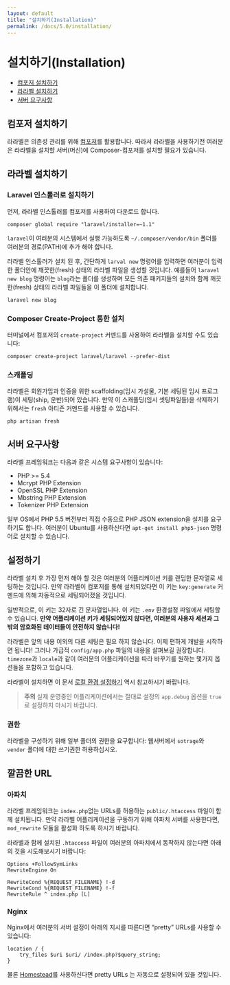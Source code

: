 ```yaml
---
layout: default
title: "설치하기(Installation)"
permalink: /docs/5.0/installation/
---
```


# 설치하기(Installation)

- [컴포저 설치하기](#install-composer)
- [라라벨 설치하기](#install-laravel)
- [서버 요구사항](#server-requirements)

<a name="install-composer"></a>
## 컴포저 설치하기

라라벨은 의존성 관리를 위해 [컴포저](http://getcomposer.org)를 활용합니다. 따라서 라라벨을 사용하기전 여러분은 라라벨을 설치할 서버(머신)에 Composer-컴포저를 설치할 필요가 있습니다.

<a name="install-laravel"></a>
## 라라벨 설치하기

### Laravel 인스톨러로 설치하기

먼저, 라라벨 인스톨러를 컴포저를 사용하여 다운로드 합니다.

	composer global require "laravel/installer=~1.1"

`laravel`이 여러분의 시스템에서 실행 가능하도록 `~/.composer/vendor/bin` 폴더를 여러분의 경로(PATH)에 추가 해야 합니다. 

라라벨 인스톨러가 설치 된 후, 간단하게 `larval new` 명령어를 입력하면 여러분이 입력한 폴더안에 깨끗한(fresh) 상태의 라라벨 파일을 생성할 것입니다. 예를들어 `laravel new blog` 명령어는 `blog`라는 폴더를 생성하며 모든 의존 패키지들의 설치와 함께 깨끗한(fresh) 상태의 라라벨 파일들을 이 폴더에 설치합니다.

	laravel new blog

### Composer Create-Project 통한 설치

터미널에서 컴포저의 `create-project` 커멘드를 사용하여 라라벨을 설치할 수도 있습니다:

	composer create-project laravel/laravel --prefer-dist

### 스캐폴딩

라라벨은 회원가입과 인증을 위한 scaffolding(임시 가설물, 기본 세팅된 임시 프로그램)이 세팅(ship, 운반)되어 있습니다. 만약 이 스캐폴딩(임시 셋팅파일들)을 삭제하기 위해서는 `fresh` 아티즌 커멘드를 사용할 수 있습니다.

	php artisan fresh

<a name="server-requirements"></a>
## 서버 요구사항

라라벨 프레임워크는 다음과 같은 시스템 요구사항이 있습니다:

- PHP >= 5.4
- Mcrypt PHP Extension
- OpenSSL PHP Extension
- Mbstring PHP Extension
- Tokenizer PHP Extension

일부 OS에서 PHP 5.5 버전부터 직접 수동으로 PHP JSON extension을 설치를 요구하기도 합니다. 여러분이 Ubuntu를 사용하신다면 `apt-get install php5-json` 명령어로 설치할 수 있습니다.

<a name="configuration"></a>
## 설정하기

라라벨 설치 후 가장 먼저 해야 할 것은 여러분의 어플리케이션 키를 랜덤한 문자열로 세팅하는 것입니다. 만약 라라벨이 컴포저를 통해 설치되었다면 이 키는 `key:generate` 커멘드에 의해 자동적으로 세팅되어졌을 것입니다. 

일반적으로, 이 키는 32자로 긴 문자열입니다. 이 키는 `.env` 환경설정 파일에서 세팅할 수 있습니다.
**만약 어플리케이션 키가 세팅되어있지 않다면, 여러분의 사용자 세션과 그밖의 암호화된 데이터들이 안전하지 않습니다!**

라라벨은 앞의 내용 이외의 다른 세팅은 필요 하지 않습니다. 이제 편하게 개발을 시작하면 됩니다! 그러나 가급적 `config/app.php` 파일의 내용을 살펴보길 권장합니다. `timezone`과 `locale`과 같이 여러분의 어플리케이션을 따라 바꾸기를 원하는 몇가지 옵션들을 포함하고 있습니다.

라라벨이 설치하면 이 문서 [로컬 환경 설정하기](/laravel-korean-docs/docs/5.0/configuration#environment-configuration)  역시 참고하시기 바랍니다.

> **주의** 실제 운영중인 어플리케이션에서는 절대로 설정의 `app.debug` 옵션을 `true`로 설정하지 마시기 바랍니다. 

<a name="permissions"></a>
### 권한

라라벨을 구성하기 위해 일부 폴더의 권한을 요구합니다: 웹서버에서 `sotrage`와 `vendor` 폴더에 대한 쓰기권한 허용하십시오.

<a name="pretty-urls"></a>
## 깔끔한 URL

### 아파치

라라벨 프레임워크는 `index.php`없는 URLs를 허용하는 `public/.htaccess` 파일이 함께 설치됩니다. 만약 라라벨 어플리케이션을 구동하기 위해 아파치 서버를 사용한다면, `mod_rewrite` 모듈을 활성화 하도록 하시기 바랍니다.

라라벨과 함께 설치된 `.htaccess` 파일이 여러분의 아파치에서 동작하지 않는다면 아래의 것을 시도해보시기 바랍니다:

	Options +FollowSymLinks
	RewriteEngine On

	RewriteCond %{REQUEST_FILENAME} !-d
	RewriteCond %{REQUEST_FILENAME} !-f
	RewriteRule ^ index.php [L]

### Nginx

Nginx에서 여러분의 서버 설정이 아래의 지시를 따른다면 “pretty” URLs를 사용할 수 있습니다:

    location / {
        try_files $uri $uri/ /index.php?$query_string;
    }

물론 [Homestead](/laravel-korean-docs/docs/5.0/homestead)를 사용하신다면 pretty URLs 는 자동으로 설정되어 있을 것입니다.
